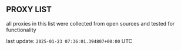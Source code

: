 ## PROXY LIST

all proxies in this list were collected from open sources and tested for functionality

last update: `2025-01-23 07:36:01.394807+00:00` UTC